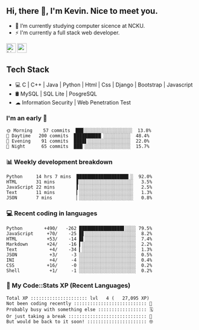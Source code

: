 ## Hi, there 👋, I'm Kevin. Nice to meet you.

- 🌱 I’m currently studying computer sicence at NCKU.
- ⚡ I'm currently a full stack web developer.

<a href="https://www.linkedin.com/in/kevin12686/"><img alt="LinkedIn" src="https://img.shields.io/badge/linkedin%20-%230077B5.svg?&style=for-the-badge&logo=linkedin&logoColor=white" height=25></a>
<a href="https://www.instagram.com/kevin12686/"><img src="https://img.shields.io/badge/instagram-3f729b?&style=for-the-badge&logo=instagram&logoColor=white" height=25></a>

## Tech Stack

* 💻 C | C++ | Java | Python | Html | Css | Django | Bootstrap | Javascript
* 🛢️ MySQL | SQL Lite | PosgreSQL
* ☁ Information Security | Web Penetration Test

### I'm an early 🐤

<!-- early_bird start -->

```text
🌞 Morning    57 commits  ██▉░░░░░░░░░░░░░░░░░░  13.8%
🌆 Daytime   200 commits  ██████████▏░░░░░░░░░░  48.4%
🌃 Evening    91 commits  ████▋░░░░░░░░░░░░░░░░  22.0%
🌙 Night      65 commits  ███▎░░░░░░░░░░░░░░░░░  15.7%
```

<!-- early_bird end -->

### 📊 Weekly development breakdown

<!-- code_time start -->

```text
Python     14 hrs 7 mins  ███████████████████▎░  92.0%
HTML       31 mins        ▋░░░░░░░░░░░░░░░░░░░░   3.5%
JavaScript 22 mins        ▌░░░░░░░░░░░░░░░░░░░░   2.5%
Text       11 mins        ▎░░░░░░░░░░░░░░░░░░░░   1.3%
JSON       7 mins         ▏░░░░░░░░░░░░░░░░░░░░   0.8%
```

<!-- code_time end -->

### 💻 Recent coding in languages

<!-- code_diff start -->

```text
Python        +490/   -262 ████████████████▋░░░░ 79.5%
JavaScript     +70/    -25 █▋░░░░░░░░░░░░░░░░░░░  8.2%
HTML           +53/    -14 █▌░░░░░░░░░░░░░░░░░░░  7.4%
Markdown       +24/    -16 ▍░░░░░░░░░░░░░░░░░░░░  2.2%
Text            +4/    -34 ▎░░░░░░░░░░░░░░░░░░░░  1.3%
JSON            +3/     -3 ░░░░░░░░░░░░░░░░░░░░░  0.5%
INI             +4/     -4 ░░░░░░░░░░░░░░░░░░░░░  0.4%
CSS            +16/     -0 ░░░░░░░░░░░░░░░░░░░░░  0.2%
Shell           +1/     -1 ░░░░░░░░░░░░░░░░░░░░░  0.2%
```

<!-- code_diff end -->

### 🧰 My Code::Stats XP (Recent Languages)

<!-- codestats start -->

```text
Total XP ::::::::::::::::::::: lvl   4 (   27,095 XP) 
Not been coding recently ::::::::::::::::::::::::::: 🙈
Probably busy with something else :::::::::::::::::: 🗓
Or just taking a break ::::::::::::::::::::::::::::: 🌴
But would be back to it soon! :::::::::::::::::::::: 🤓
```

<!-- codestats end -->
